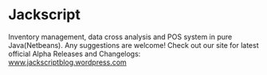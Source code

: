 # Jackscript
Inventory management, data cross analysis and POS system in pure Java(Netbeans). Any suggestions are welcome! Check out our site for latest official Alpha Releases and Changelogs: www.jackscriptblog.wordpress.com

